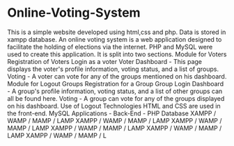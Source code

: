 # Online-Voting-System
This is a  simple website developed using html,css and php. Data is stored in xampp database.
An online voting system is a web application designed to facilitate the holding of elections via the internet. PHP and MySQL were used to create this application. It is split into two sections.
Module for Voters
Registration of Voters
Login as a voter
Voter Dashboard - This page displays the voter's profile information, voting status, and a list of groups.
Voting - A voter can vote for any of the groups mentioned on his dashboard.
Module for Logout Groups
Registration for a Group
Group Login Dashboard - A group's profile information, voting status, and a list of other groups can all be found here.
Voting - A group can vote for any of the groups displayed on his dashboard.
Use of Logout Technologies
HTML and CSS are used in the front-end.
MySQL Applications - Back-End - PHP Database XAMPP / WAMP / MAMP / LAMP XAMPP / WAMP / MAMP / LAMP XAMPP / WAMP / MAMP / LAMP XAMPP / WAMP / MAMP / LAMP XAMPP / WAMP / MAMP / LAMP XAMPP / WAMP / MAMP / L
